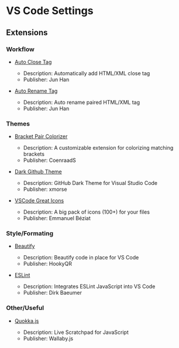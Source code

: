 # VS Code Settings

## Extensions

### Workflow

* [Auto Close Tag](https://marketplace.visualstudio.com/items?itemName=formulahendry.auto-close-tag)
  
  * Description: Automatically add HTML/XML close tag
  * Publisher: Jun Han

* [Auto Rename Tag](https://marketplace.visualstudio.com/items?itemName=formulahendry.auto-rename-tag)

  * Description: Auto rename paired HTML/XML tag
  * Publisher: Jun Han


### Themes

* [Bracket Pair Colorizer](https://marketplace.visualstudio.com/items?itemName=CoenraadS.bracket-pair-colorizer)

  * Description: A customizable extension for colorizing matching brackets
  * Publisher: CoenraadS

* [Dark Github Theme](https://marketplace.visualstudio.com/items?itemName=xmorse.dark-theme-github)

  * Description: GitHub Dark Theme for Visual Studio Code
  * Publisher: xmorse

* [VSCode Great Icons](https://marketplace.visualstudio.com/items?itemName=emmanuelbeziat.vscode-great-icons)

  * Description: A big pack of icons (100+) for your files
  * Publisher: Emmanuel Béziat

### Style/Formating

* [Beautify](https://marketplace.visualstudio.com/items?itemName=HookyQR.beautify)

  * Description: Beautify code in place for VS Code
  * Publisher: HookyQR

* [ESLint](https://marketplace.visualstudio.com/items?itemName=dbaeumer.vscode-eslint)

  * Description: Integrates ESLint JavaScript into VS Code
  * Publisher: Dirk Baeumer

### Other/Useful

* [Quokka.js](https://marketplace.visualstudio.com/items?itemName=WallabyJs.quokka-vscode)

  * Description: Live Scratchpad for JavaScript
  * Publisher: Wallaby.js 